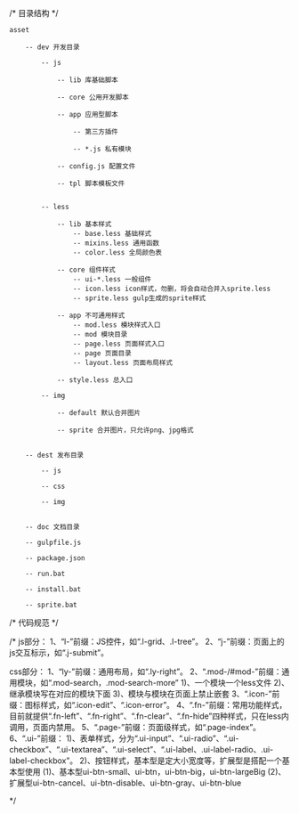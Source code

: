 /* 目录结构 */
  
	asset
	   
		-- dev 开发目录
		   
			-- js
			
				-- lib 库基础脚本
				
				-- core 公用开发脚本
				
				-- app 应用型脚本
					
					-- 第三方插件
					
					-- *.js 私有模块
					
				-- config.js 配置文件
				
				-- tpl 脚本模板文件
				
				
			-- less
				
				-- lib 基本样式
					-- base.less 基础样式
					-- mixins.less 通用函数		
					-- color.less 全局颜色表		
					
				-- core 组件样式
					-- ui-*.less 一般组件
					-- icon.less icon样式，勿删，将会自动合并入sprite.less
					-- sprite.less gulp生成的sprite样式
				
				-- app 不可通用样式
					-- mod.less 模块样式入口
					-- mod 模块目录
					-- page.less 页面样式入口
					-- page 页面目录
					-- layout.less 页面布局样式
					
				-- style.less 总入口
				
			-- img
				
				-- default 默认合并图片
				
				-- sprite 合并图片，只允许png、jpg格式
				
		   
		-- dest 发布目录
	   
			-- js
		   
			-- css
		   
			-- img

				
		-- doc 文档目录
		
		-- gulpfile.js
		
		-- package.json
		
		-- run.bat
		
		-- install.bat
		
		-- sprite.bat
	
	

/* 代码规范 */	

/*
js部分：
1、“l-”前缀：JS控件，如“.l-grid、.l-tree”。
2、“j-”前缀：页面上的js交互标示，如“.j-submit”。

css部分：
1、“ly-”前缀：通用布局，如“.ly-right”。
2、“.mod-/#mod-”前缀：通用模块，如“.mod-search，.mod-search-more”
	1)、一个模块一个less文件
	2)、继承模块写在对应的模块下面
	3)、模块与模块在页面上禁止嵌套
3、“.icon-”前缀：图标样式，如“.icon-edit”、“.icon-error”。
4、“.fn-”前缀：常用功能样式，目前就提供“.fn-left”、“.fn-right”、“.fn-clear”、“.fn-hide”四种样式，只在less内调用，页面内禁用。
5、“.page-”前缀：页面级样式，如“.page-index”。
6、“.ui-”前缀：
	1)、表单样式，分为“.ui-input”、“.ui-radio”、“.ui-checkbox”、“.ui-textarea”、“.ui-select”、“.ui-label、.ui-label-radio、.ui-label-checkbox”。
	2)、按钮样式，基本型是定大小宽度等，扩展型是搭配一个基本型使用
		(1)、基本型ui-btn-small、ui-btn，ui-btn-big，ui-btn-largeBig
		(2)、扩展型ui-btn-cancel、ui-btn-disable、ui-btn-gray、ui-btn-blue

*/
	

